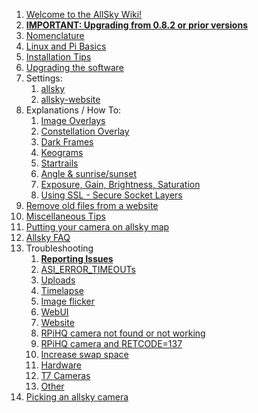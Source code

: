 <!-- This is a copy of the home page of the Wiki.
It's stored here in case the Wiki gets corrupted.
-->
1. [Welcome to the AllSky Wiki!](https://github.com/thomasjacquin/allsky/wiki)
1. [<b>IMPORTANT: Upgrading from 0.8.2 or prior versions</b>](https://github.com/thomasjacquin/allsky/wiki/Upgrade-from-0.8.2-or-prior-versions)
1. [Nomenclature](https://github.com/thomasjacquin/allsky/wiki/Nomenclature)
1. [Linux and Pi Basics](https://github.com/thomasjacquin/allsky/wiki/Linux-and-Pi-Basics)
1. [Installation Tips](https://github.com/thomasjacquin/allsky/wiki/Installation-Tips)
1. [Upgrading the software](https://github.com/thomasjacquin/allsky/wiki/How-to-update-the-software)
1. Settings:
   1. [allsky](https://github.com/thomasjacquin/allsky/wiki/allsky-Settings)
   1. [allsky-website](https://github.com/thomasjacquin/allsky/wiki/allsky-website-Settings)
1. Explanations / How To:
   1. [Image Overlays](https://github.com/thomasjacquin/allsky/wiki/Overlays-Explained)
   1. [Constellation Overlay](https://github.com/thomasjacquin/allsky/wiki/Constellation-Overlay)
   1. [Dark Frames](https://github.com/thomasjacquin/allsky/wiki/Dark-Frames-Explained)
   1. [Keograms](https://github.com/thomasjacquin/allsky/wiki/Keograms-Explained)
   1. [Startrails](https://github.com/thomasjacquin/allsky/wiki/Startrails-Explained)
   1. [Angle & sunrise/sunset](https://github.com/thomasjacquin/allsky/wiki/Angle-and-sunrise---sunset)
   1. [Exposure, Gain, Brightness, Saturation](https://github.com/thomasjacquin/allsky/wiki/Exposure,-Gain,-Brightness,-Saturation-Explained)
   1. [Using SSL - Secure Socket Layers](https://github.com/thomasjacquin/allsky/wiki/Using-SSL)
1. [Remove old files from a website](https://github.com/thomasjacquin/allsky/wiki/Cleaning-up-a-web-site)
1. [Miscellaneous Tips](https://github.com/thomasjacquin/allsky/wiki/Miscellaneous-Tips)
1. [Putting your camera on allsky map](https://github.com/thomasjacquin/allsky/wiki/Putting-your-camera-on-the-global-allsky-map)
1. [Allsky FAQ](https://github.com/thomasjacquin/allsky/wiki/Allsky-FAQ)
1. Troubleshooting
   1. [<b>Reporting Issues</b>](https://github.com/thomasjacquin/allsky/wiki/Reporting-Issues)
   1. [ASI_ERROR_TIMEOUTs](https://github.com/thomasjacquin/allsky/wiki/Troubleshoot-ASI_ERROR_TIMEOUTs)
   1. [Uploads](https://github.com/thomasjacquin/allsky/wiki/Troubleshooting-uploads)
   1. [Timelapse](https://github.com/thomasjacquin/allsky/wiki/Troubleshooting-timelapse)
   1. [Image flicker](https://github.com/thomasjacquin/allsky/wiki/Troubleshooting-image-flicker)
   1. [WebUI](https://github.com/thomasjacquin/allsky/wiki/Troubleshooting-WebUI-(allsky-portal)-Issues)
   1. [Website](https://github.com/thomasjacquin/allsky/wiki/Troubleshooting-Website-(allsky-website)-Issues)
   1. [RPiHQ camera not found or not working](https://github.com/thomasjacquin/allsky/wiki/RPiHQ-camera-not-found-or-not-working)
   1. [RPiHQ camera and RETCODE=137](https://github.com/thomasjacquin/allsky/wiki/RETCODE=137-error)
   1. [Increase swap space](https://github.com/thomasjacquin/allsky/wiki/Increase-swap-space)
   1. [Hardware](https://github.com/thomasjacquin/allsky/wiki/Troubleshooting-Hardware)
   1. [T7 Cameras](https://github.com/thomasjacquin/allsky/wiki/Troubleshoot-T7-Cameras)
   1. [Other](https://github.com/thomasjacquin/allsky/wiki/Troubleshooting-other)
1. [Picking an allsky camera](https://github.com/thomasjacquin/allsky/wiki/Picking-An-Allsky-Camera)
